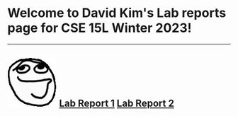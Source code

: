 # Welcome to David Kim's Lab reports page for CSE 15L Winter 2023!

---

![image](/gifs/Aware.webp)
[Lab Report 1](LabReport1.md)
[Lab Report 2](LabReport1.md)
---